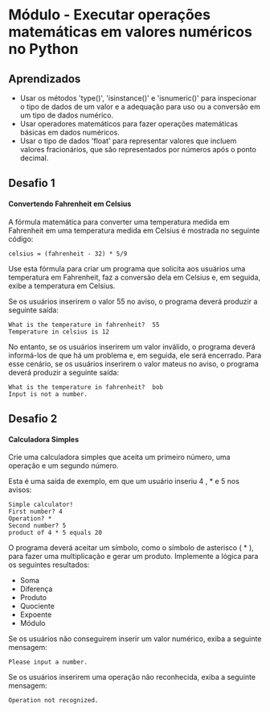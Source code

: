 # Módulo - Executar operações matemáticas em valores numéricos no Python 

## Aprendizados

- Usar os métodos 'type()', 'isinstance()' e 'isnumeric()' para inspecionar o tipo de dados de um valor e a adequação para uso ou a conversão em um tipo de dados numérico.
- Usar operadores matemáticos para fazer operações matemáticas básicas em dados numéricos.
- Usar o tipo de dados 'float' para representar valores que incluem valores fracionários, que são representados por números após o ponto decimal.

## Desafio 1 

#### Convertendo Fahrenheit em Celsius

A fórmula matemática para converter uma temperatura medida em Fahrenheit em uma temperatura medida em Celsius é mostrada no seguinte código:
```
celsius = (fahrenheit - 32) * 5/9
```
Use esta fórmula para criar um programa que solicita aos usuários uma temperatura em Fahrenheit, faz a conversão dela em Celsius e, em seguida, exibe a temperatura em Celsius.

Se os usuários inserirem o valor 55 no aviso, o programa deverá produzir a seguinte saída:
```
What is the temperature in fahrenheit?  55
Temperature in celsius is 12
```
No entanto, se os usuários inserirem um valor inválido, o programa deverá informá-los de que há um problema e, em seguida, ele será encerrado. Para esse cenário, se os usuários inserirem o valor mateus no aviso, o programa deverá produzir a seguinte saída:
```
What is the temperature in fahrenheit?  bob
Input is not a number.
```

## Desafio 2 

#### Calculadora Simples

Crie uma calculadora simples que aceita um primeiro número, uma operação e um segundo número.

Esta é uma saída de exemplo, em que um usuário inseriu 4 , * e 5 nos avisos:
```
Simple calculator!
First number? 4
Operation? *
Second number? 5
product of 4 * 5 equals 20
```
O programa deverá aceitar um símbolo, como o símbolo de asterisco ( * ), para fazer uma multiplicação e gerar um produto. Implemente a lógica para os seguintes resultados:

- Soma
- Diferença
- Produto
- Quociente
- Expoente
- Módulo

Se os usuários não conseguirem inserir um valor numérico, exiba a seguinte mensagem:
```
Please input a number.
```

Se os usuários inserirem uma operação não reconhecida, exiba a seguinte mensagem:
```
Operation not recognized.
```


